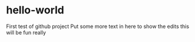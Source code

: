 # hello-world
First test of github project
Put some more text in here to show the edits
this will be fun
really

